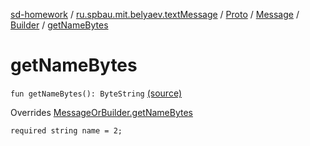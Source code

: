 [sd-homework](../../../../index.md) / [ru.spbau.mit.belyaev.textMessage](../../../index.md) / [Proto](../../index.md) / [Message](../index.md) / [Builder](index.md) / [getNameBytes](.)

# getNameBytes

`fun getNameBytes(): ByteString` [(source)](https://github.com/StasBel/sd-homework/blob/InstantMessenger/src/main/kotlin/ru/spbau/mit/belyaev/textMessage/Proto.java#L611)

Overrides [MessageOrBuilder.getNameBytes](../../-textMessage-or-builder/get-name-bytes.md)

`required string name = 2;`

